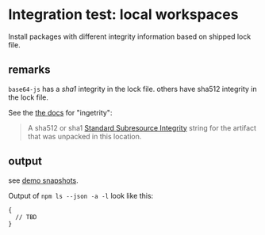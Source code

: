 # Integration test: local workspaces

Install packages with different integrity information based on shipped lock file.


## remarks

`base64-js` has a _sha1_ integrity in the lock file.
others have sha512 integrity in the lock file.

See the [the docs](https://docs.npmjs.com/cli/v9/configuring-npm/package-lock-json#package)
for "ingetrity":
> A sha512 or sha1 [Standard Subresource Integrity](https://w3c.github.io/webappsec/specs/subresourceintegrity/) string for the artifact that was unpacked in this location.

## output

see [demo snapshots](../../tests/_data/npm-ls_demo-results/package-integrity).

Output of `npm ls --json -a -l` look like this:

```json5
{
  // TBD
}
```

